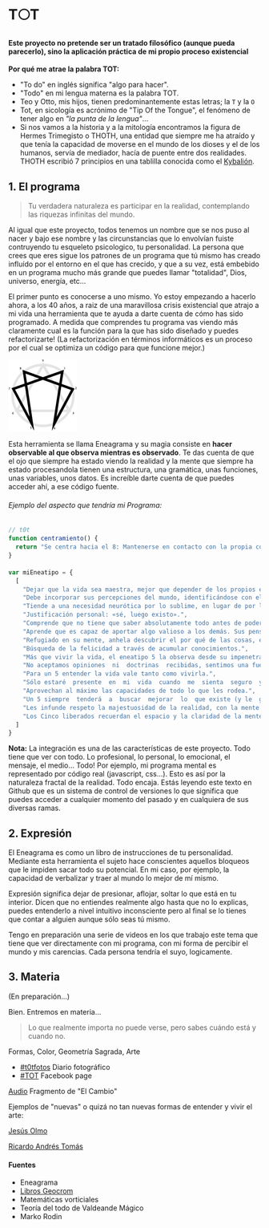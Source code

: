 # T:full_moon:T
#### Este proyecto no pretende ser un tratado filosófico (aunque pueda parecerlo), sino la aplicación práctica de mi propio proceso existencial

**Por qué me atrae la palabra TOT:**
- "To do" en inglés significa "algo para hacer".
- "Todo" en mi lengua materna es la palabra TOT.
- Teo y Otto, mis hijos, tienen predominantemente estas letras; la `T` y la `O`
- Tot, en sicología es acrónimo de "Tip Of the Tongue", el fenómeno de tener algo en *"la punta de la lengua"*...
- Si nos vamos a la historia y a la mitología encontramos la figura de Hermes Trimegisto o THOTH, una entidad que siempre me ha atraído y que tenía la capacidad de moverse en el mundo de los dioses y el de los humanos, servía de mediador, hacía de puente entre dos realidades. THOTH escribió 7 principios en una tablilla conocida como el [Kybalión](http://www.caminosalser.com/i674-el-kybalion-los-7-secretos/).

## 1. El programa

  > Tu verdadera  naturaleza es participar en la  realidad, contemplando las riquezas  infinitas del mundo.

Al igual que este proyecto, todos tenemos un nombre que se nos puso al nacer y bajo ese nombre y las circunstancias que lo envolvían fuiste contruyendo tu esqueleto psicologico, tu personalidad. La persona que crees que eres sigue los patrones de un programa que tú mismo has creado influído por el entorno en el que has crecido, y que a su vez, está embebido en un programa mucho más grande que puedes llamar "totalidad", Dios, universo, energía, etc...

El primer punto es conocerse a uno mismo. Yo estoy empezando a hacerlo ahora, a los 40 años, a raiz de una maravillosa crisis existencial que atrajo a mi vida una herramienta que te ayuda a darte cuenta de cómo has sido programado. A medida que comprendes tu programa vas viendo más claramente cual es la función para la que has sido diseñado y puedes refactorizarte! (La refactorización en términos informáticos es un proceso por el cual se optimiza un código para que funcione mejor.)

![Eneagrama](./grafico_eneagrama.png)

Esta herramienta se llama Eneagrama y su magia consiste en **hacer observable al que observa mientras es observado**. Te das cuenta de que el ojo que siempre ha estado viendo la realidad y la mente que siempre ha estado procesandola tienen una estructura, una gramática, unas funciones, unas variables, unos datos. Es increíble darte cuenta de que puedes acceder ahí, a ese código fuente.

###### Ejemplo del aspecto que tendría mi Programa:

```javascript
// t0t
function centramiento() {
  return "Se centra hacia el 8: Mantenerse en contacto con la propia corporeidad y encauzar las energías hacia la acción."
}

var miEneatipo = {
  [
    "Dejar que la vida sea maestra, mejor que depender de los propios esquemas mentales de referencia.",
    "Debe incorporar sus percepciones del mundo, identificándose con ellas en vez de observarlas tan sólo. No identificarse sólo con sus pensamientos, sino también con los objetos de los mismos.",
    "Tiende a una necesidad neurótica por lo sublime, en lugar de por lo que hay, y una pasión por el conocimiento hermético.",
    "Justificación personal: «sé, luego existo».",
    "Comprende que no tiene que saber absolutamente todo antes de poder actuar: se aprende más actuando, siendo capaz de resolver problemas en la medida que surjan.",
    "Aprende que es capaz de aportar algo valioso a los demás. Sus pensamientos adquieren expresión a través de la acción y el liderazgo. Muestra a los demás cómo hacer lo que sólo él sabe hacer. El valor práctico de sus ideas es incalculable.",
    "Refugiado en su mente, anhela descubrir el por qué de las cosas, entendiendo cómo funciona el mundo en general y cualquier cosa en particular. Siempre está investigando, haciendo preguntas y ahondando en diversos temas.",
    "Búsqueda de la felicidad a través de acumular conocimientos.",
    "Más que vivir la vida, el eneatipo 5 la observa desde su impenetrable refugio, protegiendo exageradamente la pureza de su mundo interno.",
    "No aceptamos opiniones  ni  doctrinas  recibidas, sentimos una fuerte necesidad de examinar por nosotros mismos la verdad de todas las suposiciones.",
    "Para un 5 entender la vida vale tanto como vivirla.",
    "Sólo estaré  presente  en  mi  vida  cuando  me  sienta  seguro  y  capaz  de enfrentar al mundo. Cuando  comprenda  y  domine  totalmente todo  lo  que  necesite  saber  en  la  vida;  entonces estaré presente.",
    "Aprovechan al máximo las capacidades de todo lo que les rodea.",
    "Un 5 siempre  tenderá  a  buscar  mejorar  lo  que existe (y le  gusta) para que se mantenga.",
    "Les infunde respeto la majestuosidad de la realidad, con la mente clara y confiando en el Universo. Einstein dijo una vez: «La única pregunta que vale la pena hacer es: "¿Es amigo el Universo"?». Los Cinco liberados tienen una respuesta a esa pregunta. Están embelesados por lo que ven, no asustados de muerte, y se convierten en verdaderos visionarios, capaces de producir cambios revolucionarios en su campo de actividad.",
    "Los Cinco liberados recuerdan el espacio y la claridad de la mente divina, lo que los budistas llaman Sunyata o «el vacío brillante», la silenciosa e ininterrumpida vastedad de la que surge todo, incluidos el conocimiento y la creatividad. Anhelan volver a experimentar el vacío porque en otro tiempo fue su hogar, como fue (según la perspectiva budista) el origen de todos y de todo lo que existe en el mundo. Pero es preciso entender bien ese anhelo por volver al vacío, porque no es el vacío del olvido, sino el «vacío» de un vaso de agua pura o el de un cielo azul perfecto: todo lo demás es posible gracias a su vacío."
  ]
}
```
**Nota:** La integración es una de las características de este proyecto. Todo tiene que ver con todo. Lo profesional, lo personal, lo emocional, el mensaje, el medio... Todo! Por ejemplo, mi programa mental es representado por código real (javascript, css...). Esto es así por la naturaleza fractal de la realidad. Todo encaja. Estás leyendo este texto en Github que es un sistema de control de versiones lo que significa que puedes acceder a cualquier momento del pasado y en cualquiera de sus diversas ramas.

## 2. Expresión
El Eneagrama es como un libro de instrucciones de tu personalidad. Mediante esta herramienta el sujeto hace conscientes aquellos bloqueos que le impiden sacar todo su potencial. En mi caso, por ejemplo, la capacidad de verbalizar y traer al mundo lo mejor de mí mismo.

Expresión significa dejar de presionar, aflojar, soltar lo que está en tu interior. Dicen que no entiendes realmente algo hasta que no lo explicas, puedes entenderlo a nivel intuitivo inconsciente pero al final se lo tienes que contar a alguien aunque sólo seas tú mismo.

Tengo en preparación una serie de videos en los que trabajo este tema que tiene que ver directamente con mi programa, con mi forma de percibir el mundo y mis carencias. Cada persona tendría el suyo, logicamente.

## 3. Materia
(En preparación...)

Bien. Entremos en materia...

> Lo que realmente importa no puede verse,
pero sabes cuándo está y cuando no.

Formas, Color, Geometría Sagrada, Arte

- [#t0tfotos](http://www.tumblr.com/t0tfotos) Diario fotográfico
- [#TOT](https://www.facebook.com/T0T-156415467869146/) Facebook page

[Audio](http://www.ivoox.com/player_ek_1435142_2_1.html?data=kpmgl5aYdo6ZmKiakpaJd6KnlZKSmaiRdY6ZmKiakpKJe6ShkZKSmaiRitPVyNLS0NnTb8XZjKrZjajFscPd0JKSmaiRuJHojoqkpZKU&) Fragmento de "El Cambio"

Ejemplos de "nuevas" o quizá no tan nuevas formas de entender y vivir el arte:

[Jesús Olmo](http://jesusolmo.com)

[Ricardo Andrés Tomás](http://flowpiano.es)


#### Fuentes
- Eneagrama
- [Libros Geocrom](http://martapovo.es/sus-libros/)
- Matemáticas vorticiales
- Teoría del todo de Valdeande Mágico
- Marko Rodin
